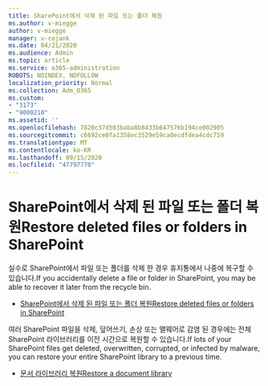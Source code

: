 ```yaml
---
title: SharePoint에서 삭제 된 파일 또는 폴더 복원
ms.author: v-miegge
author: v-miegge
manager: v-cojank
ms.date: 04/21/2020
ms.audience: Admin
ms.topic: article
ms.service: o365-administration
ROBOTS: NOINDEX, NOFOLLOW
localization_priority: Normal
ms.collection: Adm_O365
ms.custom:
- "3173"
- "9000210"
ms.assetid: ''
ms.openlocfilehash: 7820c37d503baba8b8433b647576b194ce002905
ms.sourcegitcommit: c6692ce0fa1358ec3529e59ca0ecdfdea4cdc759
ms.translationtype: MT
ms.contentlocale: ko-KR
ms.lasthandoff: 09/15/2020
ms.locfileid: "47797770"
---
```

# <a name="restore-deleted-files-or-folders-in-sharepoint"></a><span data-ttu-id="466fb-102">SharePoint에서 삭제 된 파일 또는 폴더 복원</span><span class="sxs-lookup"><span data-stu-id="466fb-102">Restore deleted files or folders in SharePoint</span></span>

<span data-ttu-id="466fb-103">실수로 SharePoint에서 파일 또는 폴더를 삭제 한 경우 휴지통에서 나중에 복구할 수 있습니다.</span><span class="sxs-lookup"><span data-stu-id="466fb-103">If you accidentally delete a file or folder in SharePoint, you may be able to recover it later from the recycle bin.</span></span>

* [<span data-ttu-id="466fb-104">SharePoint에서 삭제 된 파일 또는 폴더 복원</span><span class="sxs-lookup"><span data-stu-id="466fb-104">Restore deleted files or folders in SharePoint</span></span>](https://support.office.com/article/restore-deleted-items-from-the-site-collection-recycle-bin-5fa924ee-16d7-487b-9a0a-021b9062d14b)

<span data-ttu-id="466fb-105">여러 SharePoint 파일을 삭제, 덮어쓰기, 손상 또는 맬웨어로 감염 된 경우에는 전체 SharePoint 라이브러리를 이전 시간으로 복원할 수 있습니다.</span><span class="sxs-lookup"><span data-stu-id="466fb-105">If lots of your SharePoint files get deleted, overwritten, corrupted, or infected by malware, you can restore your entire SharePoint library to a previous time.</span></span>

* [<span data-ttu-id="466fb-106">문서 라이브러리 복원</span><span class="sxs-lookup"><span data-stu-id="466fb-106">Restore a document library</span></span>](https://support.office.com/article/restore-a-document-library-317791c3-8bd0-4dfd-8254-3ca90883d39a)